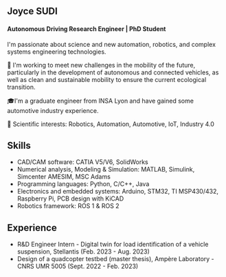 ## Joyce SUDI
#### Autonomous Driving Research Engineer | PhD Student 
I'm passionate about science and new automation, robotics, and complex systems engineering technologies. 

🔭 I'm working to meet new challenges in the mobility of the future, particularly in the development of autonomous and connected vehicles, as well as clean and sustainable mobility to ensure the current ecological transition. 

🎓I'm a graduate engineer from INSA Lyon and have gained some automotive industry experience.

🔬 Scientific interests: Robotics, Automation, Automotive, IoT, Industry 4.0

## Skills
- CAD/CAM software: CATIA V5/V6, SolidWorks
- Numerical analysis, Modeling & Simulation: MATLAB, Simulink, Simcenter AMESIM, MSC Adams
- Programming languages: Python, C/C++, Java
- Electronics and embedded systems: Arduino, STM32, TI MSP430/432, Raspberry Pi, PCB design with KiCAD
- Robotics framework: ROS 1 & ROS 2
  
## Experience
- R&D Engineer Intern - Digital twin for load identification of a vehicle suspension, Stellantis (Feb. 2023 - Aug. 2023)
- Design of a quadcopter testbed (master thesis), Ampère Laboratory - CNRS UMR 5005 (Sept. 2022 - Feb. 2023)


